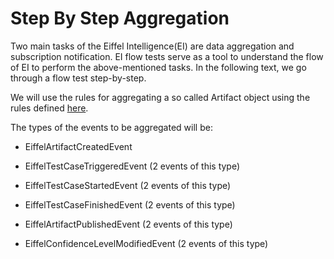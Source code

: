 # Step By Step Aggregation

Two main tasks of the Eiffel Intelligence(EI) are data aggregation and 
subscription notification. EI flow tests serve as a tool to understand the 
flow of EI to perform the above-mentioned tasks. In the following text, we go 
through a flow test step-by-step.

We will use the rules for aggregating a so called Artifact object using the 
rules defined [here](https://github.com/eiffel-community/eiffel-intelligence/blob/master/src/main/resources/ArtifactRules_new.json).

The types of the events to be aggregated will be:
* EiffelArtifactCreatedEvent

* EiffelTestCaseTriggeredEvent (2 events of this type)

* EiffelTestCaseStartedEvent (2 events of this type)

* EiffelTestCaseFinishedEvent (2 events of this type)

* EiffelArtifactPublishedEvent (2 events of this type)

* EiffelConfidenceLevelModifiedEvent (2 events of this type)
